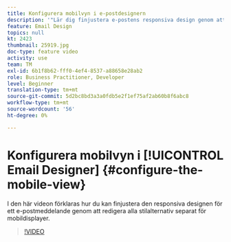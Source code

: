 ```yaml
---
title: Konfigurera mobilvyn i e-postdesignern
description: '"Lär dig finjustera e-postens responsiva design genom att redigera alla stilalternativ separat för mobildisplayer."'
feature: Email Design
topics: null
kt: 2423
thumbnail: 25919.jpg
doc-type: feature video
activity: use
team: TM
exl-id: 6b1f8b62-fff0-4ef4-8537-a88658e28ab2
role: Business Practitioner, Developer
level: Beginner
translation-type: tm+mt
source-git-commit: 5d2bc8bd3a3a0fdb5e2f1ef75af2ab60b8f6abc8
workflow-type: tm+mt
source-wordcount: '56'
ht-degree: 0%

---
```


# Konfigurera mobilvyn i [!UICONTROL Email Designer] {#configure-the-mobile-view}

I den här videon förklaras hur du kan finjustera den responsiva designen för ett e-postmeddelande genom att redigera alla stilalternativ separat för mobildisplayer.

>[!VIDEO](https://video.tv.adobe.com/v/25919?quality=12)

